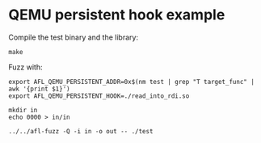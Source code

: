 # QEMU persistent hook example

Compile the test binary and the library:

```
make
```

Fuzz with:

```
export AFL_QEMU_PERSISTENT_ADDR=0x$(nm test | grep "T target_func" | awk '{print $1}')
export AFL_QEMU_PERSISTENT_HOOK=./read_into_rdi.so

mkdir in
echo 0000 > in/in

../../afl-fuzz -Q -i in -o out -- ./test
```